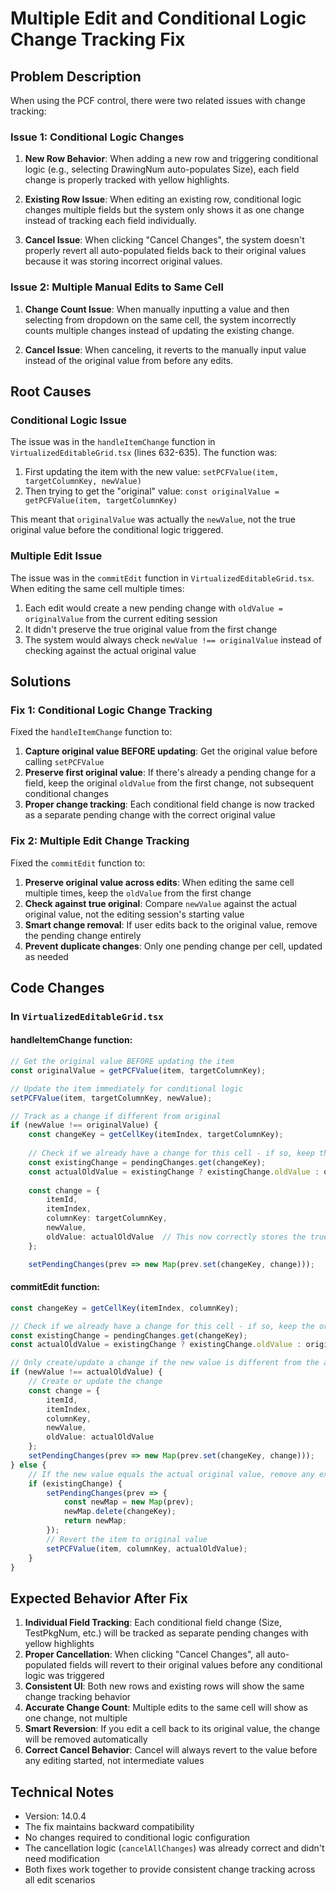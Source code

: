 # Multiple Edit and Conditional Logic Change Tracking Fix

## Problem Description

When using the PCF control, there were two related issues with change tracking:

### Issue 1: Conditional Logic Changes
1. **New Row Behavior**: When adding a new row and triggering conditional logic (e.g., selecting DrawingNum auto-populates Size), each field change is properly tracked with yellow highlights.

2. **Existing Row Issue**: When editing an existing row, conditional logic changes multiple fields but the system only shows it as one change instead of tracking each field individually.

3. **Cancel Issue**: When clicking "Cancel Changes", the system doesn't properly revert all auto-populated fields back to their original values because it was storing incorrect original values.

### Issue 2: Multiple Manual Edits to Same Cell
1. **Change Count Issue**: When manually inputting a value and then selecting from dropdown on the same cell, the system incorrectly counts multiple changes instead of updating the existing change.

2. **Cancel Issue**: When canceling, it reverts to the manually input value instead of the original value from before any edits.

## Root Causes

### Conditional Logic Issue
The issue was in the `handleItemChange` function in `VirtualizedEditableGrid.tsx` (lines 632-635). The function was:

1. First updating the item with the new value: `setPCFValue(item, targetColumnKey, newValue)`
2. Then trying to get the "original" value: `const originalValue = getPCFValue(item, targetColumnKey)`

This meant that `originalValue` was actually the `newValue`, not the true original value before the conditional logic triggered.

### Multiple Edit Issue
The issue was in the `commitEdit` function in `VirtualizedEditableGrid.tsx`. When editing the same cell multiple times:

1. Each edit would create a new pending change with `oldValue = originalValue` from the current editing session
2. It didn't preserve the true original value from the first change
3. The system would always check `newValue !== originalValue` instead of checking against the actual original value

## Solutions

### Fix 1: Conditional Logic Change Tracking
Fixed the `handleItemChange` function to:

1. **Capture original value BEFORE updating**: Get the original value before calling `setPCFValue`
2. **Preserve first original value**: If there's already a pending change for a field, keep the original `oldValue` from the first change, not subsequent conditional changes
3. **Proper change tracking**: Each conditional field change is now tracked as a separate pending change with the correct original value

### Fix 2: Multiple Edit Change Tracking
Fixed the `commitEdit` function to:

1. **Preserve original value across edits**: When editing the same cell multiple times, keep the `oldValue` from the first change
2. **Check against true original**: Compare `newValue` against the actual original value, not the editing session's starting value
3. **Smart change removal**: If user edits back to the original value, remove the pending change entirely
4. **Prevent duplicate changes**: Only one pending change per cell, updated as needed

## Code Changes

### In `VirtualizedEditableGrid.tsx`

#### handleItemChange function:
```typescript
// Get the original value BEFORE updating the item
const originalValue = getPCFValue(item, targetColumnKey);

// Update the item immediately for conditional logic
setPCFValue(item, targetColumnKey, newValue);

// Track as a change if different from original
if (newValue !== originalValue) {
    const changeKey = getCellKey(itemIndex, targetColumnKey);
    
    // Check if we already have a change for this cell - if so, keep the original oldValue
    const existingChange = pendingChanges.get(changeKey);
    const actualOldValue = existingChange ? existingChange.oldValue : originalValue;
    
    const change = {
        itemId,
        itemIndex,
        columnKey: targetColumnKey,
        newValue,
        oldValue: actualOldValue  // This now correctly stores the true original value
    };

    setPendingChanges(prev => new Map(prev.set(changeKey, change)));
```

#### commitEdit function:
```typescript
const changeKey = getCellKey(itemIndex, columnKey);

// Check if we already have a change for this cell - if so, keep the original oldValue
const existingChange = pendingChanges.get(changeKey);
const actualOldValue = existingChange ? existingChange.oldValue : originalValue;

// Only create/update a change if the new value is different from the actual original value
if (newValue !== actualOldValue) {
    // Create or update the change
    const change = {
        itemId,
        itemIndex,
        columnKey,
        newValue,
        oldValue: actualOldValue
    };
    setPendingChanges(prev => new Map(prev.set(changeKey, change)));
} else {
    // If the new value equals the actual original value, remove any existing change
    if (existingChange) {
        setPendingChanges(prev => {
            const newMap = new Map(prev);
            newMap.delete(changeKey);
            return newMap;
        });
        // Revert the item to original value
        setPCFValue(item, columnKey, actualOldValue);
    }
}
```

## Expected Behavior After Fix

1. **Individual Field Tracking**: Each conditional field change (Size, TestPkgNum, etc.) will be tracked as separate pending changes with yellow highlights
2. **Proper Cancellation**: When clicking "Cancel Changes", all auto-populated fields will revert to their original values before any conditional logic was triggered
3. **Consistent UI**: Both new rows and existing rows will show the same change tracking behavior
4. **Accurate Change Count**: Multiple edits to the same cell will show as one change, not multiple
5. **Smart Reversion**: If you edit a cell back to its original value, the change will be removed automatically
6. **Correct Cancel Behavior**: Cancel will always revert to the value before any editing started, not intermediate values

## Technical Notes

- Version: 14.0.4
- The fix maintains backward compatibility
- No changes required to conditional logic configuration
- The cancellation logic (`cancelAllChanges`) was already correct and didn't need modification
- Both fixes work together to provide consistent change tracking across all edit scenarios
